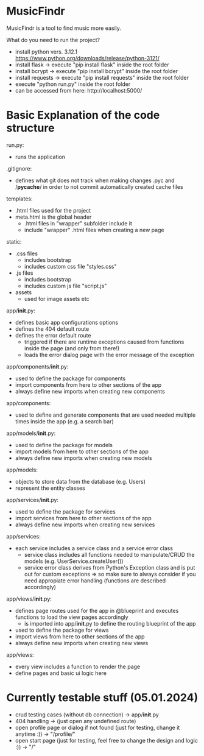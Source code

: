 # MusicFindr
MusicFindr is a tool to find music more easily.

What do you need to run the project?
- install python vers. 3.12.1 https://www.python.org/downloads/release/python-3121/
- install flask -> execute "pip install flask" inside the root folder
- install bcrypt -> execute "pip install bcrypt" inside the root folder
- install requests -> execute "pip install requests" inside the root folder
- execute "python run.py" inside the root folder
- can be accessed from here: http://localhost:5000/


# Basic Explanation of the code structure

run.py:
- runs the application

.gitignore:
- defines what git does not track when making changes
    .pyc and /__pycache__/ in order to not commit automatically created cache files

templates:
- .html files used for the project
- meta.html is the global header
    - .html files in "wrapper" subfolder include it
    - include "wrapper" .html files when creating a new page

static:
- .css files
    - includes bootstrap
    - includes custom css file "styles.css"
- .js files
    - includes bootstrap
    - includes custom js file "script.js"
- assets
    - used for image assets etc

app/__init__.py:
- defines basic app configurations options
- defines the 404 default route
- defines the error default route
    - triggered if there are runtime exceptions caused from functions inside the page (and only from there!)
    - loads the error dialog page with the error message of the exception

app/components/__init__.py:
- used to define the package for components
- import components from here to other sections of the app
- always define new imports when creating new components

app/components:
- used to define and generate components that are used needed multiple times inside the app (e.g. a search bar)

app/models/__init__.py:
- used to define the package for models
- import models from here to other sections of the app
- always define new imports when creating new models

app/models:
- objects to store data from the database (e.g. Users)
- represent the entity classes

app/services/__init__.py:
- used to define the package for services
- import services from here to other sections of the app
- always define new imports when creating new services

app/services:
- each service includes a service class and a service error class
    - service class includes all functions needed to manipulate/CRUD the models (e.g. UserService.createUser())
    - service error class derives from Python's Exception class and is put out for custom exceptions
        => so make sure to always consider if you need appropiate error handling (functions are described accordingly)

app/views/__init__.py:
- defines page routes used for the app in @blueprint and executes functions to load the view pages accordingly
    - is imported into app/__init__.py to define the routing blueprint of the app
- used to define the package for views
- import views from here to other sections of the app
- always define new imports when creating new views

app/views:
- every view includes a function to render the page
- define pages and basic ui logic here


# Currently testable stuff (05.01.2024)

- crud testing cases (without db connection) -> app/__init__.py
- 404 handling -> (just open any undefined route)
- open profile page or dialog if not found (just for testing, change it anytime :)) -> "/profile/<uid>"
- open start page (just for testing, feel free to change the design and logic :)) -> "/"
